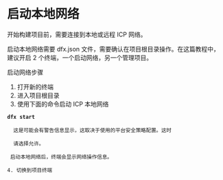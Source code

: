 # 启动本地网络

开始构建项目前，需要连接到本地或远程 ICP 网络。

启动本地网络需要 dfx.json 文件，需要确认在项目根目录操作。在这篇教程中，建议开启 2 个终端，一个启动网络，另一个管理项目。

启动网络步骤

1. 打开新的终端
2. 进入项目根目录
3. 使用下面的命令启动 ICP 本地网络

**`dfx start`**

```text
  这是可能会有警告信息显示，这取决于使用的平台安全策略配置。这时

  请选择允许。

 启动本地网络后，终端会显示网络操作信息。

4. 切换到项目终端
```

